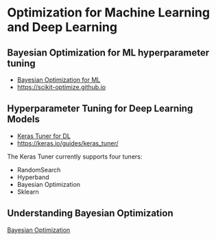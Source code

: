 # Optimization for Machine Learning and Deep Learning

## Bayesian Optimization for ML hyperparameter tuning
- [Bayesian Optimization for ML](https://github.com/FIIT-IAU/IAU-course/blob/main/exercises/week-12/IAU_01_bayesian-optimization-for-machine-learning.ipynb)
- https://scikit-optimize.github.io

## Hyperparameter Tuning for Deep Learning Models
- [Keras Tuner for DL](https://github.com/FIIT-IAU/IAU-course/blob/main/exercises/week-12/IAU_02-keras-tuner-for-deep-learning.ipynb)
- https://keras.io/guides/keras_tuner/

The Keras Tuner currently supports four tuners:
- RandomSearch
- Hyperband
- Bayesian Optimization
- Sklearn

## Understanding Bayesian Optimization
[Bayesian Optimization](https://github.com/FIIT-IAU/IAU-course/blob/main/exercises/week-12/IAU_homework_Understanding-Bayesian-optimization.ipynb)
